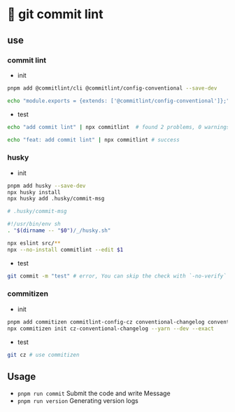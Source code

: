 # 👷 git commit lint
 
## use
### commit lint
* init
```bash
pnpm add @commitlint/cli @commitlint/config-conventional --save-dev

echo "module.exports = {extends: ['@commitlint/config-conventional']};" > commitlint.config.js
```
* test
```bash
echo "add commit lint" | npx commitlint  # found 2 problems, 0 warnings

echo "feat: add commit lint" | npx commitlint # success
```

### husky
* init
```bash
pnpm add husky --save-dev
npx husky install 
npx husky add .husky/commit-msg
```
```bash
# .husky/commit-msg

#!/usr/bin/env sh
. "$(dirname -- "$0")/_/husky.sh"

npx eslint src/**
npx --no-install commitlint --edit $1
```
* test
```bash
git commit -m "test" # error, You can skip the check with `-no-verify`
```

### commitizen
* init
```bash
pnpm add commitizen commitlint-config-cz conventional-changelog conventional-changelog-cli cz-customizable --save-dev
npx commitizen init cz-conventional-changelog --yarn --dev --exact
```
* test
```bash
git cz # use commitizen
```

## Usage
* `pnpm run commit` Submit the code and write Message
* `pnpm run version` Generating version logs
